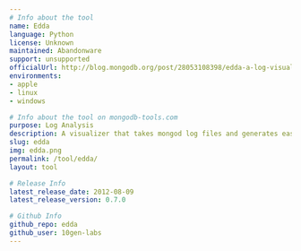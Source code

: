 ```yaml
---
# Info about the tool
name: Edda
language: Python
license: Unknown
maintained: Abandonware
support: unsupported
officialUrl: http://blog.mongodb.org/post/28053108398/edda-a-log-visualizer-for-mongodb
environments:
- apple
- linux
- windows

# Info about the tool on mongodb-tools.com
purpose: Log Analysis
description: A visualizer that takes mongod log files and generates easy-to-parse pictures of the represented servers.
slug: edda
img: edda.png
permalink: /tool/edda/
layout: tool

# Release Info
latest_release_date: 2012-08-09
latest_release_version: 0.7.0

# Github Info
github_repo: edda
github_user: 10gen-labs
---
```


